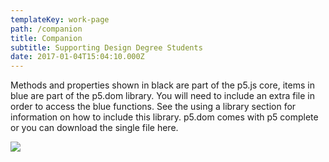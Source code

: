 ```yaml
---
templateKey: work-page
path: /companion
title: Companion
subtitle: Supporting Design Degree Students
date: 2017-01-04T15:04:10.000Z
---
```

Methods and properties shown in black are part of the p5.js core, items in blue are part of the p5.dom library. You will need to include an extra file in order to access the blue functions. See the using a library section for information on how to include this library. p5.dom comes with p5 complete or you can download the single file here.

<!-- \[Case Study](./casestudy.pdf) -->



![](/img/compainion_thumbnail.jpg)
